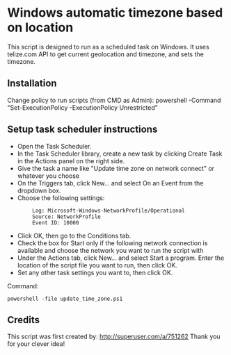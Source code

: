 Windows automatic timezone based on location
===============

This script is designed to run as a scheduled task on Windows. It uses telize.com API to get current geolocation and timezone, and sets the timezone. 

Installation
-------------------
Change policy to run scripts (from CMD as Admin): powershell -Command "Set-ExecutionPolicy -ExecutionPolicy Unrestricted"
 
Setup task scheduler instructions
---------------------------
- Open the Task Scheduler.
- In the Task Scheduler library, create a new task by clicking Create Task in the Actions panel on the right side.
- Give the task a name like "Update time zone on network connect" or whatever you choose
- On the Triggers tab, click New... and select On an Event from the dropdown box.
- Choose the following settings:
```
        Log: Microsoft-Windows-NetworkProfile/Operational
        Source: NetworkProfile
        Event ID: 10000
```
- Click OK, then go to the Conditions tab.
- Check the box for Start only if the following network connection is available and choose the network you want to run the script with
- Under the Actions tab, click New... and select Start a program. Enter the location of the script file you want to run, then click OK.
- Set any other task settings you want to, then click OK.
 
Command: 
```
powershell -file update_time_zone.ps1
```

Credits
------------------
This script was first created by: http://superuser.com/a/751262 
Thank you for your clever idea!